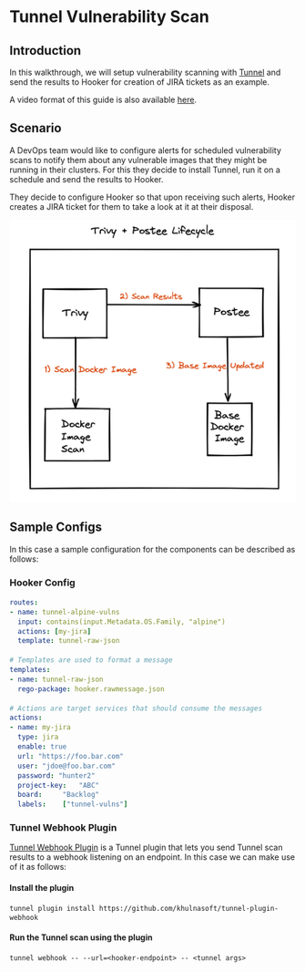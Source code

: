 # Tunnel Vulnerability Scan

## Introduction
In this walkthrough, we will setup vulnerability scanning with [Tunnel](https://github.com/khulnasoft/tunnel) and send the results to Hooker for creation of JIRA tickets as an example.

A video format of this guide is also available [here](https://youtu.be/HZ5Z8jAVH8w?t=420).

## Scenario
A DevOps team would like to configure alerts for scheduled vulnerability scans to notify them about any vulnerable images that they might be running in their clusters. For this they decide to install Tunnel, run it on a schedule and send the results to Hooker.

They decide to configure Hooker so that upon receiving such alerts, Hooker creates a JIRA ticket for them to take a look at it at their disposal.

![img.png](../img/tunnel-hooker.png)

## Sample Configs
In this case a sample configuration for the components can be described as follows:

### Hooker Config
```yaml
routes:
- name: tunnel-alpine-vulns
  input: contains(input.Metadata.OS.Family, "alpine")
  actions: [my-jira]
  template: tunnel-raw-json

# Templates are used to format a message
templates:
- name: tunnel-raw-json
  rego-package: hooker.rawmessage.json

# Actions are target services that should consume the messages
actions:
- name: my-jira
  type: jira
  enable: true
  url: "https://foo.bar.com"
  user: "jdoe@foo.bar.com"
  password: "hunter2"
  project-key:   "ABC"
  board:     "Backlog"
  labels:    ["tunnel-vulns"]
```

### Tunnel Webhook Plugin
[Tunnel Webhook Plugin](https://github.com/khulnasoft/tunnel-plugin-webhook) is a Tunnel plugin that lets you send Tunnel scan results to a webhook listening on an endpoint. In this case we can make use of it as follows:

#### Install the plugin
```shell
tunnel plugin install https://github.com/khulnasoft/tunnel-plugin-webhook
```

#### Run the Tunnel scan using the plugin
```shell
tunnel webhook -- --url=<hooker-endpoint> -- <tunnel args>
```